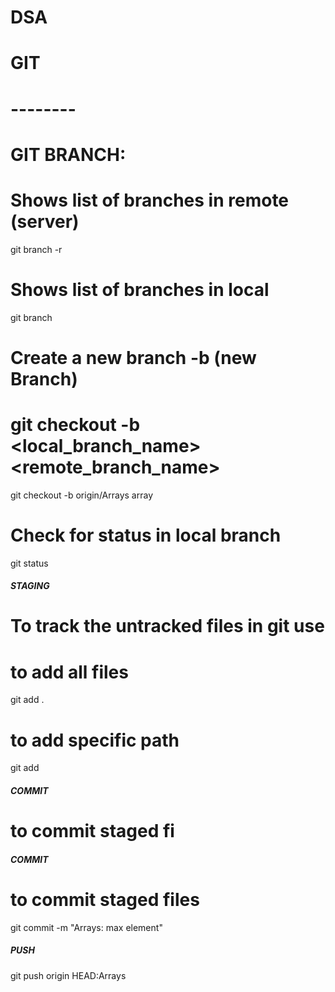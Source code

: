 # DSA
# GIT
# --------
# GIT BRANCH:

# Shows list of branches in remote (server) 
git branch -r  

# Shows list of branches in local
git branch 

# Create a new branch -b (new Branch)
# git checkout -b <local_branch_name> <remote_branch_name>
git checkout -b origin/Arrays array

# Check for status in local branch 
git status

##### STAGING

# To track the untracked files in git use

# to add all files
git add .

# to add specific path
git add <Path to the file >


##### COMMIT

# to commit staged fi
##### COMMIT

# to commit staged files
git commit -m "Arrays: max element"

##### PUSH
git push origin HEAD:Arrays